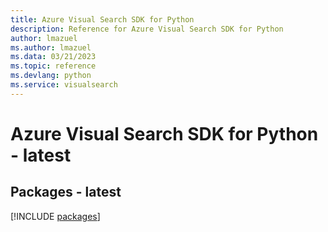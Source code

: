 ```yaml
---
title: Azure Visual Search SDK for Python
description: Reference for Azure Visual Search SDK for Python
author: lmazuel
ms.author: lmazuel
ms.data: 03/21/2023
ms.topic: reference
ms.devlang: python
ms.service: visualsearch
---
```

# Azure Visual Search SDK for Python - latest
## Packages - latest
[!INCLUDE [packages](visual-search-index.md)]